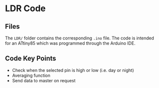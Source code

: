 # LDR Code

## Files
The `LDR/` folder contains the corresponding `.ino` file. The code is intended for an ATtiny85 which was programmed through the Arduino IDE.

## Code Key Points
 - Check when the selected pin is high or low (i.e. day or night)
 - Averaging function
 - Send data to master on request